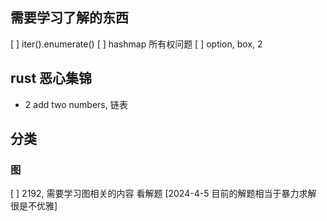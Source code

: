 
## 需要学习了解的东西
[ ] iter().enumerate()
[ ] hashmap 所有权问题
[ ] option, box, 2


## rust 恶心集锦
- 2 add two numbers, 链表

## 分类
### 图
[ ] 2192, 需要学习图相关的内容 看解题 [2024-4-5 目前的解题相当于暴力求解 很是不优雅]
